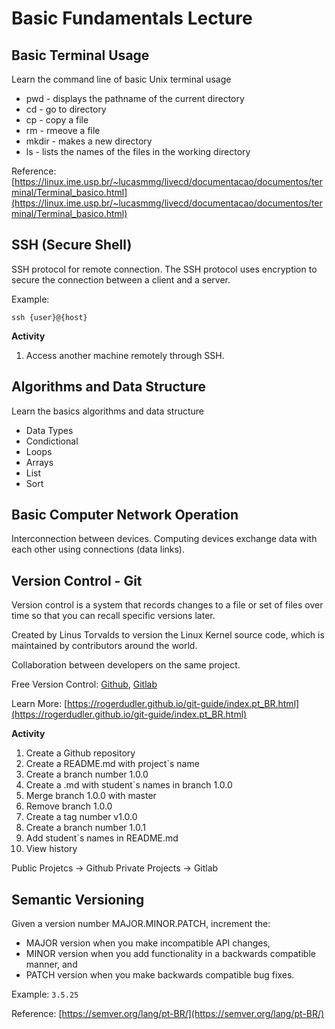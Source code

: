 # Basic Fundamentals Lecture

## Basic Terminal Usage

Learn the command line of basic Unix terminal usage 

* pwd - displays the pathname of the current directory
* cd <name> - go to directory <name> 
* cp <filename> - copy a file 
* rm <filename> - rmeove a file
* mkdir <newdirectoryname> -	makes a new directory
* ls	- lists the names of the files in the working directory

Reference: [https://linux.ime.usp.br/~lucasmmg/livecd/documentacao/documentos/terminal/Terminal_basico.html](https://linux.ime.usp.br/~lucasmmg/livecd/documentacao/documentos/terminal/Terminal_basico.html)

## SSH (Secure Shell)

SSH protocol for remote connection. The SSH protocol uses encryption to secure the connection between a client and a server. 

Example:

```
ssh {user}@{host}
```
**Activity**
1. Access another machine remotely through SSH.

## Algorithms and Data Structure

Learn the basics algorithms and data structure

* Data Types
* Condictional 
* Loops
* Arrays
* List
* Sort

## Basic Computer Network Operation

Interconnection between devices. Computing devices exchange data with each other using connections (data links).

## Version Control - Git 

Version control is a system that records changes to a file or set of files over time so that you can recall specific versions later.

Created by Linus Torvalds to version the Linux Kernel source code, which is maintained by contributors around the world.

Collaboration between developers on the same project.

Free Version Control: [Github](http://github.com), [Gitlab](https://gitlab.com/)

Learn More: [https://rogerdudler.github.io/git-guide/index.pt_BR.html](https://rogerdudler.github.io/git-guide/index.pt_BR.html)

**Activity**
1. Create a Github repository
1. Create a README.md with project`s name
1. Create a branch number 1.0.0
1. Create a <file>.md with student`s names in branch 1.0.0
1. Merge branch 1.0.0 with master
1. Remove branch 1.0.0
1. Create a tag number v1.0.0
1. Create a branch number 1.0.1
1. Add student`s names in README.md 
1. View history

Public Projetcs -> Github
Private Projects -> Gitlab

## Semantic Versioning

Given a version number MAJOR.MINOR.PATCH, increment the:

* MAJOR version when you make incompatible API changes,
* MINOR version when you add functionality in a backwards compatible manner, and
* PATCH version when you make backwards compatible bug fixes.

Example: `3.5.25`

Reference: [https://semver.org/lang/pt-BR/](https://semver.org/lang/pt-BR/)